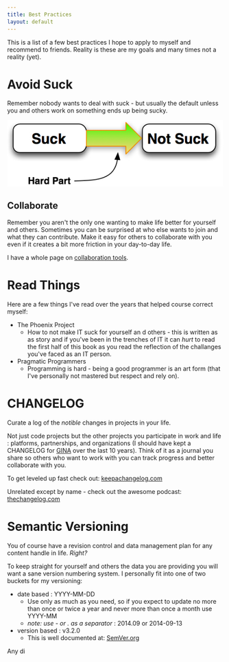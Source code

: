 ```yaml
---
title: Best Practices
layout: default
---
```

This is a list of a few best practices I hope to apply to myself and recommend to friends.  Reality is these are my goals and many times not a reality (yet).

# Avoid Suck

Remember nobody wants to deal with suck - but usually the default unless you and others work on something ends up being sucky.

![suck to not suck](/images/suck-to-not_suck.jpg)

## Collaborate

Remember you aren't the only one wanting to make life better for yourself and others.  Sometimes you can be surprised at who else wants to join and what they can contribute.  Make it easy for others to collaborate with you even if it creates a bit more friction in your day-to-day life.

I have a whole page on [collaboration tools](/topics/collaboration.html).

# Read Things

Here are a few things I've read over the years that helped course correct myself:

* The Phoenix Project
  * How to not make IT suck for yourself an d others - this is written as as story and if you've been in the trenches of IT it can *hurt* to read the first half of this book as you read the reflection of the challanges you've faced as an IT person.
* Pragmatic Programmers
  * Programming is hard - being a good programmer is an art form (that I've personally not mastered but respect and rely on).

# CHANGELOG

Curate a log of the *notible* changes in projects in your life.  

Not just code projects but the other projects you participate in work and life : platforms, partnerships, and organizations (I should have kept a CHANGELOG for [GINA](http://gina.alaska.edu) over the last 10 years).  Think of it as a journal you share so others who want to work with you can track progress and better collaborate with you.

To get leveled up fast check out: [keepachangelog.com](http://keepachangelog.com/)

Unrelated except by name - check out the awesome podcast: [thechangelog.com](http://thechangelog.com/)

# Semantic Versioning

You of course have a revision control and data management plan for any content handle in life.  *Right?*

To keep straight for yourself and others the data you are providing you will want a sane version numbering system.  I personally fit into one of two buckets for my versioning:

* date based : YYYY-MM-DD
  * Use only as much as you need, so if you expect to update no more than once or twice a year and never more than once a month use YYYY-MM
  * _note: use - or . as a separator_ : 2014.09 or 2014-09-13
* version based : v3.2.0
  * This is well documented at: [SemVer.org](http://semver.org/)

Any di
